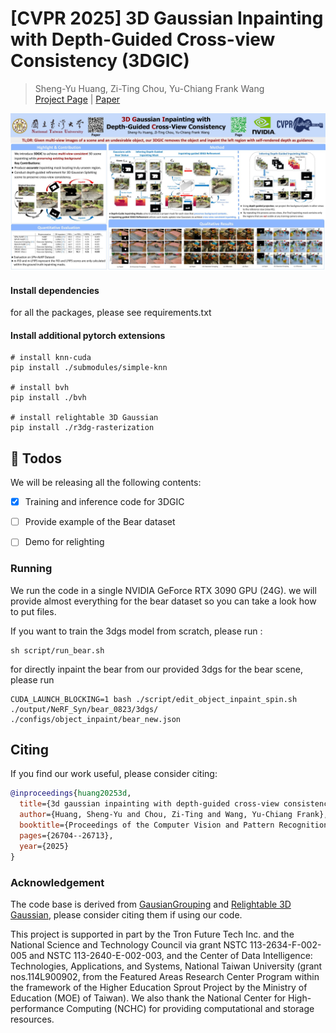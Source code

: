# [CVPR 2025] 3D Gaussian Inpainting with Depth-Guided Cross-view Consistency (3DGIC)<br>
> Sheng-Yu Huang, Zi-Ting Chou, Yu-Chiang Frank Wang <br>
> [Project Page](https://peterjohnsonhuang.github.io/3dgic-pages/) | [Paper](https://arxiv.org/abs/2502.11801)


<div align="center">
  <img src="img_src/3DGIC_CVPR2025.jpg"/>
</div>


#### Install dependencies
for all the packages, please see requirements.txt

#### Install additional pytorch extensions


```shell
# install knn-cuda
pip install ./submodules/simple-knn

# install bvh
pip install ./bvh

# install relightable 3D Gaussian
pip install ./r3dg-rasterization
```

## :bookmark_tabs: Todos
We will be releasing all the following contents:
- [x] Training and inference code for 3DGIC
- [ ] Provide example of the Bear dataset
- [ ] Demo for relighting


### Running
We run the code in a single NVIDIA GeForce RTX 3090 GPU (24G). we will provide almost everything for the bear dataset so you can take a look how to put files. 

If you want to train the 3dgs model from scratch, please run 
:
```
sh script/run_bear.sh
```

for directly inpaint the bear from our provided 3dgs for the bear scene, please run

```
CUDA_LAUNCH_BLOCKING=1 bash ./script/edit_object_inpaint_spin.sh  ./output/NeRF_Syn/bear_0823/3dgs/  ./configs/object_inpaint/bear_new.json
```

## Citing
If you find our work useful, please consider citing:
```BibTeX
@inproceedings{huang20253d,
  title={3d gaussian inpainting with depth-guided cross-view consistency},
  author={Huang, Sheng-Yu and Chou, Zi-Ting and Wang, Yu-Chiang Frank},
  booktitle={Proceedings of the Computer Vision and Pattern Recognition Conference},
  pages={26704--26713},
  year={2025}
}
```

### Acknowledgement

The code base is derived from [GausianGrouping](https://github.com/lkeab/gaussian-grouping) and [Relightable 3D Gaussian](https://github.com/NJU-3DV/Relightable3DGaussian), please consider citing them if using our code.

This project is supported in part by the Tron Future Tech
Inc. and the National Science and Technology Council via grant NSTC 113-2634-F-002-005 and NSTC 113-2640-E-002-003, and the Center of Data Intelligence: Technologies, Applications, and Systems, National Taiwan University (grant nos.114L900902, from the Featured Areas Research Center Program within the framework of the Higher Education Sprout Project by the Ministry of Education (MOE) of Taiwan). We also thank the National Center for High-performance Computing (NCHC) for providing computational and storage resources.



